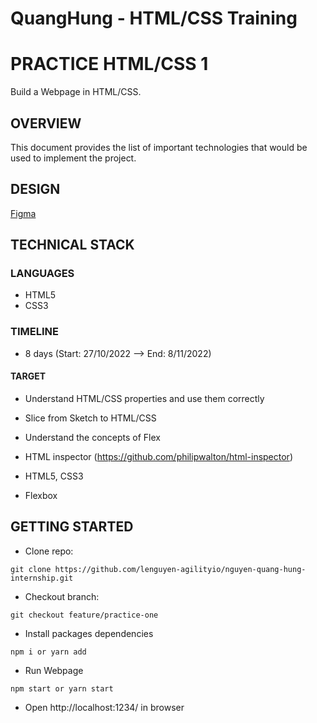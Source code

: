 # QuangHung - HTML/CSS Training

# PRACTICE HTML/CSS 1

Build a Webpage in HTML/CSS.

## OVERVIEW

This document provides the list of important technologies that would be used to implement the project.

## DESIGN

[Figma](<https://www.figma.com/file/X1zwhwfa59V0BkD8fUCPnC/Portfolio-Web-Template-(Community)?node-id=1%3A15>)

## TECHNICAL STACK

### LANGUAGES

- HTML5
- CSS3

### TIMELINE

- 8 days (Start: 27/10/2022 --> End: 8/11/2022)

#### TARGET

- Understand HTML/CSS properties and use them correctly
- Slice from Sketch to HTML/CSS
- Understand the concepts of Flex

- HTML inspector (<https://github.com/philipwalton/html-inspector>)
- HTML5, CSS3
- Flexbox

## GETTING STARTED

- Clone repo:

```
git clone https://github.com/lenguyen-agilityio/nguyen-quang-hung-internship.git
```

- Checkout branch:

```
git checkout feature/practice-one
```

- Install packages dependencies

```
npm i or yarn add
```

- Run Webpage

```
npm start or yarn start
```

- Open http://localhost:1234/ in browser
